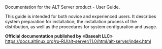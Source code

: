 Documentation for the ALT Server product - User Guide.

This guide is intended for both novice and experienced users.
It describes system preparation for installation, the installation process of the distribution,
as well as the procedures for system configuration and usage.

**Official documentation published by «Basealt LLC»**  
<https://docs.altlinux.org/ru-RU/alt-server/11.0/html/alt-server/index.html>
